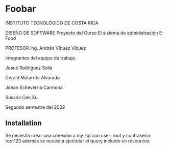 # Foobar

INSTITUTO TECNOLÓGICO 
DE COSTA RICA 
 
DISEÑO DE SOFTWARE
Proyecto del Curso
El sistema de administración E-Food

PROFESOR
Ing. Andrés Víquez Víquez 

Integrantes del equipo de trabajo

Josué Rodríguez Solís

Gerald Matarrita Alvarado

Johan   Echeverria Carmona

Susana Cen Xu

Segundo semestre del 2022

## Installation

Se necesita crear una conexión a my sql con user: root y contraseña: root123 además se necesita ejectutar el query incluido en resources.
